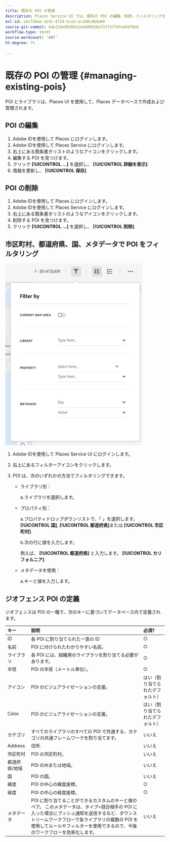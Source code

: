 ```yaml
---
title: 既存の POI の管理
description: Places Service UI では、既存の POI の編集、削除、フィルタリングをおこなうことができます。
exl-id: a4cf28ae-1e3c-4724-bca3-ac1d0cd6da09
source-git-commit: 4ab15ded930b31e4e06920af31f37fdfe45df8eb
workflow-type: tm+mt
source-wordcount: '407'
ht-degree: 7%

---
```


# 既存の POI の管理 {#managing-existing-pois}

POI とライブラリは、Places UI を使用して、Places データベースで作成および管理されます。

## POI の編集

1. Adobe IDを使用して Places にログインします。
1. Adobe IDを使用して Places Service にログインします。
1. 右上にある箇条書きリストのようなアイコンをクリックします。
1. 編集する POI を見つけます。
1. クリック **[!UICONTROL ...]** を選択し、 **[!UICONTROL 詳細を表示]**.
1. 情報を更新し、 **[!UICONTROL 保存]**.

## POI の削除

1. Adobe IDを使用して Places にログインします。
1. Adobe IDを使用して Places Service にログインします。
1. 右上にある箇条書きリストのようなアイコンをクリックします。
1. 削除する POI を見つけます。
1. クリック **[!UICONTROL ...]** を選択し、 **[!UICONTROL 削除]**.

## 市区町村、都道府県、国、メタデータで POI をフィルタリング

![POI をフィルター](/help/assets/filter_poi.png)

1. Adobe IDを使用して Places Service UI にログインします。
1. 右上にあるフィルターアイコンをクリックします。
1. POI は、次のいずれかの方法でフィルタリングできます。

   * ライブラリ別：

      a.ライブラリを選択します。

   * プロパティ別：

      a.プロパティドロップダウンリストで、「 」を選択します。 **[!UICONTROL 国]**, **[!UICONTROL 都道府県]**&#x200B;または **[!UICONTROL 市区町村]**.

      b.次の行に値を入力します。

      例えば、 **[!UICONTROL 都道府県]** と入力します。 **[!UICONTROL カリフォルニア]**.

   * メタデータを使用：

      a.キーと値を入力します。

## ジオフェンス POI の定義

ジオフェンスは POI の一種で、次のキーに基づいてデータベース内で定義されます。

| キー | 説明 | 必須? |
| :--- | :--- | :--- |
| ID | 各 POI に割り当てられた一意の ID | ○ |
| 名前 | POI に付けられたわかりやすい名前。 | ○ |
| ライブラリ | 各 POI には、組織用のライブラリを割り当てる必要があります。 | ○ |
| 半径 | POI の半径（メートル単位）。 | ○ |
| アイコン | POI のビジュアライゼーションの支援。 | はい（割り当てられたデフォルト） |
| Color | POI のビジュアライゼーションの支援。 | はい（割り当てられたデフォルト） |
| カテゴリ | すべてのライブラリのすべての POI で共通する、カテゴリの共通フレームワークを割り当てます。 | いいえ |
| Address | 住所. | いいえ |
| 市区町村 | POI の市区町村。 | いいえ |
| 都道府県/地域 | POI の州または地域。 | いいえ |
| 国 | POI の国。 | いいえ |
| 緯度 | POI の中心の緯度座標。 | ○ |
| 経度 | POI の中心の経度座標。 | ○ |
| メタデータ | POI に割り当てることができるカスタムのキーと値のペア。 このメタデータは、タイプ=競合相手の POI に入った場合にプッシュ通知を送信するなど、ダウンストリームワークフローで各ライブラリの複数の POI を使用してルールやフィルターを使用できるので、今後のワークフローを効率化します。 | いいえ |
